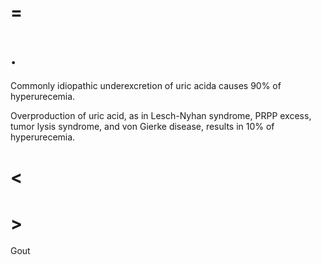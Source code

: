 # =

# .

Commonly idiopathic underexcretion of uric acida causes 90% of hyperurecemia.

Overproduction of uric acid, as in Lesch-Nyhan syndrome, PRPP excess, tumor lysis syndrome, and von Gierke disease, results in 10% of hyperurecemia.

# <

# >

Gout
